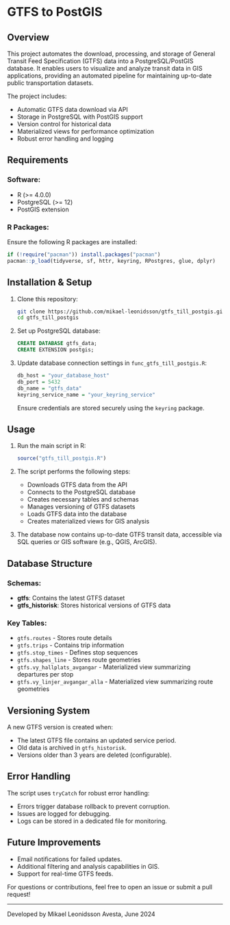 # GTFS to PostGIS

## Overview
This project automates the download, processing, and storage of General Transit Feed Specification (GTFS) data into a PostgreSQL/PostGIS database. It enables users to visualize and analyze transit data in GIS applications, providing an automated pipeline for maintaining up-to-date public transportation datasets.

The project includes:
- Automatic GTFS data download via API
- Storage in PostgreSQL with PostGIS support
- Version control for historical data
- Materialized views for performance optimization
- Robust error handling and logging

## Requirements
### Software:
- R (>= 4.0.0)
- PostgreSQL (>= 12)
- PostGIS extension

### R Packages:
Ensure the following R packages are installed:
```r
if (!require("pacman")) install.packages("pacman")
pacman::p_load(tidyverse, sf, httr, keyring, RPostgres, glue, dplyr)
```

## Installation & Setup
1. Clone this repository:
   ```bash
   git clone https://github.com/mikael-leonidsson/gtfs_till_postgis.git
   cd gtfs_till_postgis
   ```

2. Set up PostgreSQL database:
   ```sql
   CREATE DATABASE gtfs_data;
   CREATE EXTENSION postgis;
   ```

3. Update database connection settings in `func_gtfs_till_postgis.R`:
   ```r
   db_host = "your_database_host"
   db_port = 5432
   db_name = "gtfs_data"
   keyring_service_name = "your_keyring_service"
   ```
   Ensure credentials are stored securely using the `keyring` package.

## Usage
1. Run the main script in R:
   ```r
   source("gtfs_till_postgis.R")
   ```

2. The script performs the following steps:
   - Downloads GTFS data from the API
   - Connects to the PostgreSQL database
   - Creates necessary tables and schemas
   - Manages versioning of GTFS datasets
   - Loads GTFS data into the database
   - Creates materialized views for GIS analysis

3. The database now contains up-to-date GTFS transit data, accessible via SQL queries or GIS software (e.g., QGIS, ArcGIS).

## Database Structure
### Schemas:
- **gtfs**: Contains the latest GTFS dataset
- **gtfs_historisk**: Stores historical versions of GTFS data

### Key Tables:
- `gtfs.routes` - Stores route details
- `gtfs.trips` - Contains trip information
- `gtfs.stop_times` - Defines stop sequences
- `gtfs.shapes_line` - Stores route geometries
- `gtfs.vy_hallplats_avgangar` - Materialized view summarizing departures per stop
- `gtfs.vy_linjer_avgangar_alla` - Materialized view summarizing route geometries

## Versioning System
A new GTFS version is created when:
- The latest GTFS file contains an updated service period.
- Old data is archived in `gtfs_historisk`.
- Versions older than 3 years are deleted (configurable).

## Error Handling
The script uses `tryCatch` for robust error handling:
- Errors trigger database rollback to prevent corruption.
- Issues are logged for debugging.
- Logs can be stored in a dedicated file for monitoring.

## Future Improvements
- Email notifications for failed updates.
- Additional filtering and analysis capabilities in GIS.
- Support for real-time GTFS feeds.

For questions or contributions, feel free to open an issue or submit a pull request!

---
Developed by Mikael Leonidsson
Avesta, June 2024

